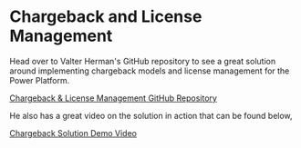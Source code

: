 # Chargeback and License Management
Head over to Valter Herman's GitHub repository to see a great solution around implementing chargeback models and license management for the Power Platform.

[Chargeback & License Management GitHub Repository](https://github.com/v7herman4/License-Management-and-Charge-Back)

He also has a great video on the solution in action that can be found below,

[Chargeback Solution Demo Video](https://www.linkedin.com/smart-links/AQHEDZZlCvv9dA)
